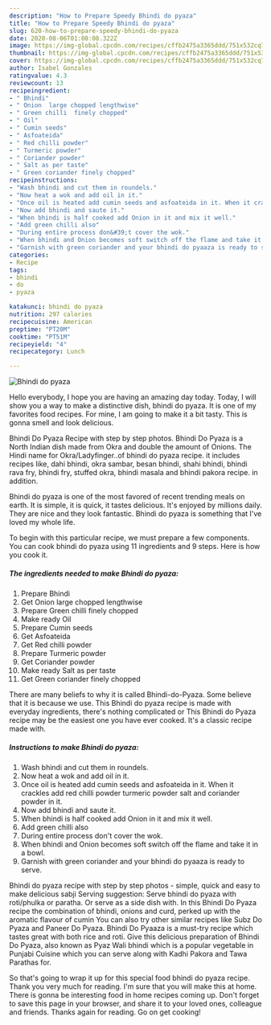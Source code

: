 ```yaml
---
description: "How to Prepare Speedy Bhindi do pyaza"
title: "How to Prepare Speedy Bhindi do pyaza"
slug: 620-how-to-prepare-speedy-bhindi-do-pyaza
date: 2020-08-06T01:08:08.322Z
image: https://img-global.cpcdn.com/recipes/cffb2475a3365ddd/751x532cq70/bhindi-do-pyaza-recipe-main-photo.jpg
thumbnail: https://img-global.cpcdn.com/recipes/cffb2475a3365ddd/751x532cq70/bhindi-do-pyaza-recipe-main-photo.jpg
cover: https://img-global.cpcdn.com/recipes/cffb2475a3365ddd/751x532cq70/bhindi-do-pyaza-recipe-main-photo.jpg
author: Isabel Gonzales
ratingvalue: 4.3
reviewcount: 13
recipeingredient:
- " Bhindi"
- " Onion  large chopped lengthwise"
- " Green chilli  finely chopped"
- " Oil"
- " Cumin seeds"
- " Asfoateida"
- " Red chilli powder"
- " Turmeric powder"
- " Coriander powder"
- " Salt as per taste"
- " Green coriander finely chopped"
recipeinstructions:
- "Wash bhindi and cut them in roundels."
- "Now heat a wok and add oil in it."
- "Once oil is heated add cumin seeds and asfoateida in it. When it crackles add red chilli powder turmeric powder salt and coriander powder in it."
- "Now add bhindi and saute it."
- "When bhindi is half cooked add Onion in it and mix it well."
- "Add green chilli also"
- "During entire process don&#39;t cover the wok."
- "When bhindi and Onion becomes soft switch off the flame and take it in a bowl."
- "Garnish with green coriander and your bhindi do pyaaza is ready to serve."
categories:
- Recipe
tags:
- bhindi
- do
- pyaza

katakunci: bhindi do pyaza 
nutrition: 297 calories
recipecuisine: American
preptime: "PT20M"
cooktime: "PT51M"
recipeyield: "4"
recipecategory: Lunch

---
```



![Bhindi do pyaza](https://img-global.cpcdn.com/recipes/cffb2475a3365ddd/751x532cq70/bhindi-do-pyaza-recipe-main-photo.jpg)

Hello everybody, I hope you are having an amazing day today. Today, I will show you a way to make a distinctive dish, bhindi do pyaza. It is one of my favorites food recipes. For mine, I am going to make it a bit tasty. This is gonna smell and look delicious.

Bhindi Do Pyaza Recipe with step by step photos. Bhindi Do Pyaza is a North Indian dish made from Okra and double the amount of Onions. The Hindi name for Okra/Ladyfinger..of bhindi do pyaza recipe. it includes recipes like, dahi bhindi, okra sambar, besan bhindi, shahi bhindi, bhindi rava fry, bhindi fry, stuffed okra, bhindi masala and bhindi pakora recipe. in addition.

Bhindi do pyaza is one of the most favored of recent trending meals on earth. It is simple, it is quick, it tastes delicious. It's enjoyed by millions daily. They are nice and they look fantastic. Bhindi do pyaza is something that I've loved my whole life.


To begin with this particular recipe, we must prepare a few components. You can cook bhindi do pyaza using 11 ingredients and 9 steps. Here is how you cook it.

<!--inarticleads1-->

##### The ingredients needed to make Bhindi do pyaza:

1. Prepare  Bhindi
1. Get  Onion  large chopped lengthwise
1. Prepare  Green chilli  finely chopped
1. Make ready  Oil
1. Prepare  Cumin seeds
1. Get  Asfoateida
1. Get  Red chilli powder
1. Prepare  Turmeric powder
1. Get  Coriander powder
1. Make ready  Salt as per taste
1. Get  Green coriander finely chopped


There are many beliefs to why it is called Bhindi-do-Pyaza. Some believe that it is because we use. This Bhindi do pyaza recipe is made with everyday ingredients, there&#39;s nothing complicated or This Bhindi do Pyaza recipe may be the easiest one you have ever cooked. It&#39;s a classic recipe made with. 

<!--inarticleads2-->

##### Instructions to make Bhindi do pyaza:

1. Wash bhindi and cut them in roundels.
1. Now heat a wok and add oil in it.
1. Once oil is heated add cumin seeds and asfoateida in it. When it crackles add red chilli powder turmeric powder salt and coriander powder in it.
1. Now add bhindi and saute it.
1. When bhindi is half cooked add Onion in it and mix it well.
1. Add green chilli also
1. During entire process don&#39;t cover the wok.
1. When bhindi and Onion becomes soft switch off the flame and take it in a bowl.
1. Garnish with green coriander and your bhindi do pyaaza is ready to serve.


Bhindi do pyaza recipe with step by step photos - simple, quick and easy to make delicious sabji Serving suggestion: Serve bhindi do pyaza with roti/phulka or paratha. Or serve as a side dish with. In this Bhindi Do Pyaza recipe the combination of bhindi, onions and curd, perked up with the aromatic flavour of cumin You can also try other similar recipes like Subz Do Pyaza and Paneer Do Pyaza. Bhindi Do Pyaaza is a must-try recipe which tastes great with both rice and roti. Give this delicious preparation of Bhindi Do Pyaza, also known as Pyaz Wali bhindi which is a popular vegetable in Punjabi Cuisine which you can serve along with Kadhi Pakora and Tawa Parathas for. 

So that's going to wrap it up for this special food bhindi do pyaza recipe. Thank you very much for reading. I'm sure that you will make this at home. There is gonna be interesting food in home recipes coming up. Don't forget to save this page in your browser, and share it to your loved ones, colleague and friends. Thanks again for reading. Go on get cooking!
